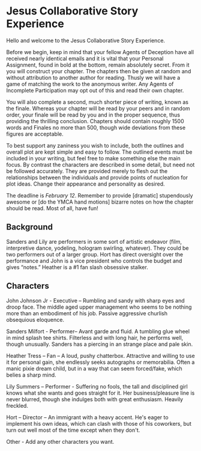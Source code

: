 Jesus Collaborative Story Experience
====

Hello and welcome to the Jesus Collaborative Story Experience.

Before we begin, keep in mind that your fellow Agents of Deception have all received nearly identical emails and it is vital that your Personal Assignment, found in bold at the bottom, remain absolutely secret. From it you will construct your chapter. The chapters then be given at random and without attribution to another author for reading. Thusly we will have a game of matching the work to the anonymous writer. Any Agents of Incomplete Participation may opt out of this and read their own chapter.

You will also complete a second, much shorter piece of writing, known as the finale. Whereas your chapter will be read by your peers and in random order, your finale will be read by you and in the proper sequence, thus providing the thrilling conclusion. Chapters should contain roughly 1500 words and Finales no more than 500, though wide deviations from these figures are acceptable.

To best support any zaniness you wish to include, both the outlines and overall plot are kept simple and easy to follow. The outlined events must be included in your writing, but feel free to make something else the main focus. By contrast the characters are described in some detail, but need not be followed accurately. They are provided merely to flesh out the relationships between the individuals and provide points of nucleation for plot ideas. Change their appearance and personality as desired.

The deadline is *February 12*. Remember to provide [dramatic] stupendously awesome or [do the YMCA hand motions] bizarre notes on how the chapter should be read. Most of all, have fun!

## Background

Sanders and Lily are performers in some sort of artistic endeavor (film, interpretive dance, yodeling, hologram swirling, whatever). They could be two performers out of a larger group. Hort has direct oversight over the performance and John is a vice president who controls the budget and gives “notes.” Heather is a #1 fan slash obsessive stalker.

## Characters

John Johnson Jr - Executive – Rumbling and sandy with sharp eyes and droop face. The middle aged upper management who seems to be nothing more than an embodiment of his job. Passive aggressive churlish obsequious eloquence.

Sanders Milfort - Performer– Avant garde and fluid. A tumbling glue wheel in mind splash tee shirts. Filterless and with long hair, he performs well, though unusually. Sanders has a piercing in an strange place and pale skin.

Heather Tress – Fan – A loud, pushy chatterbox. Attractive and willing to use it for personal gain, she endlessly seeks autographs or memorabilia. Often a manic pixie dream child, but in a way that can seem forced/fake, which belies a sharp mind.

Lily Summers – Performer - Suffering no fools, the tall and disciplined girl knows what she wants and goes straight for it. Her business/pleasure line is never blurred, though she indulges both with great enthusiasm. Heavily freckled.

Hort – Director – An immigrant with a heavy accent. He's eager to implement his own ideas, which can clash with those of his coworkers, but turn out well most of the time except when they don't.

Other - Add any other characters you want.
